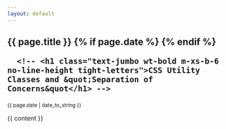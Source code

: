 ```yaml
---
layout: default
---
```


<h2 class="post_title">
  {{ page.title }}
  {% if page.date %}
  {% endif %}
  
      <!-- <h1 class="text-jumbo wt-bold m-xs-b-6 no-line-height tight-letters">CSS Utility Classes and &quot;Separation of Concerns&quot</h1> -->
</h2>
    <small class="text-sm">{{ page.date | date_to_string }}</small>

      

  <div class="mt-6 markdown js-blog-post-body flex-center">

{{ content }}

</div>